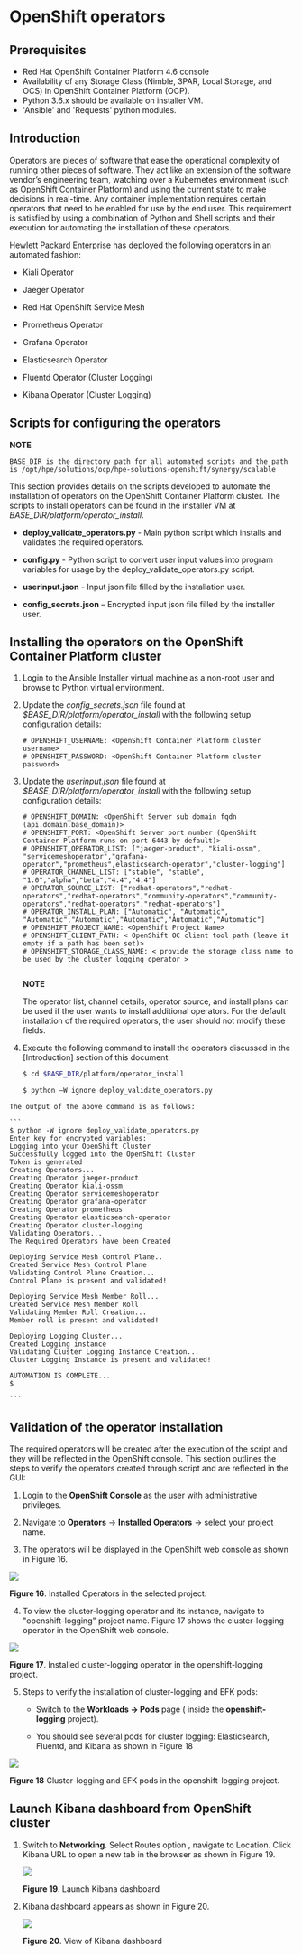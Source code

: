 ﻿
# OpenShift operators

## Prerequisites

-   Red Hat OpenShift Container Platform 4.6 console 
-   Availability of any Storage Class (Nimble, 3PAR, Local Storage, and OCS) in OpenShift Container Platform (OCP).
-   Python 3.6.x should be available on installer VM.
-   'Ansible' and 'Requests' python modules.

## Introduction 

Operators are pieces of software that ease the operational complexity of running other pieces of software. They act like an extension of the software vendor’s engineering team, watching over a Kubernetes environment (such as OpenShift Container Platform) and using the current state to make decisions in real-time. Any container implementation requires certain operators that need to be enabled for use by the end user. This requirement is satisfied by using a combination of Python and Shell scripts and their execution for automating the installation of these operators.

Hewlett Packard Enterprise has deployed the following operators in an automated fashion:

-   Kiali Operator

-   Jaeger Operator

-   Red Hat OpenShift Service Mesh

-   Prometheus Operator

-   Grafana Operator

-   Elasticsearch Operator

-   Fluentd Operator (Cluster Logging)

-   Kibana Operator (Cluster Logging)

## Scripts for configuring the operators 

**NOTE**

    BASE_DIR is the directory path for all automated scripts and the path is /opt/hpe/solutions/ocp/hpe-solutions-openshift/synergy/scalable

This section provides details on the scripts developed to automate the installation of operators on the OpenShift Container Platform cluster. The scripts to install operators can be found in the installer VM at *BASE_DIR/platform/operator_install*.

-   **deploy_validate_operators.py** - Main python script which installs and validates the required operators.

-   **config.py** - Python script to convert user input values into program variables for usage by the deploy_validate_operators.py script.

-   **userinput.json** - Input json file filled by the installation user.

-   **config_secrets.json** – Encrypted input json file filled by the installer user.

## Installing the operators on the OpenShift Container Platform cluster 

1. Login to the Ansible Installer virtual machine as a non-root user and browse to Python virtual environment.

2. Update the *config_secrets.json* file found at *$BASE_DIR/platform/operator_install* with the following setup configuration details:

    ```
    # OPENSHIFT_USERNAME: <OpenShift Container Platform cluster username>
    # OPENSHIFT_PASSWORD: <OpenShift Container Platform cluster password>
    
    ```

3. Update the *userinput.json* file found at *$BASE_DIR/platform/operator_install* with the following setup configuration details:

    ```
    # OPENSHIFT_DOMAIN: <OpenShift Server sub domain fqdn (api.domain.base_domain)> 
    # OPENSHIFT_PORT: <OpenShift Server port number (OpenShift Container Platform runs on port 6443 by default)>
    # OPENSHIFT_OPERATOR_LIST: ["jaeger-product", "kiali-ossm", "servicemeshoperator","grafana-operator","prometheus",elasticsearch-operator","cluster-logging"]
    # OPERATOR_CHANNEL_LIST: ["stable", "stable", "1.0","alpha","beta","4.4","4.4"]
    # OPERATOR_SOURCE_LIST: ["redhat-operators","redhat-operators","redhat-operators","community-operators","community-operators","redhat-operators","redhat-operators"]
    # OPERATOR_INSTALL_PLAN: ["Automatic", "Automatic", "Automatic","Automatic","Automatic","Automatic","Automatic"]
    # OPENSHIFT_PROJECT_NAME: <OpenShift Project Name>
    # OPENSHIFT_CLIENT_PATH: < OpenShift OC client tool path (leave it empty if a path has been set)>
    # OPENSHIFT_STORAGE_CLASS_NAME: < provide the storage class name to be used by the cluster logging operator >
       
    ```
    
    **NOTE**
    
    The operator list, channel details, operator source, and install plans can be used if the user wants to install additional operators. For the default installation of the required operators, the user should not modify these fields.

4. Execute the following command to install the operators discussed in the [Introduction] section of this document.

    ```bash
    $ cd $BASE_DIR/platform/operator_install
    
    $ python –W ignore deploy_validate_operators.py
    ```

```
The output of the above command is as follows:

​```
$ python -W ignore deploy_validate_operators.py
Enter key for encrypted variables:
Logging into your OpenShift Cluster
Successfully logged into the OpenShift Cluster
Token is generated
Creating Operators...
Creating Operator jaeger-product
Creating Operator kiali-ossm
Creating Operator servicemeshoperator
Creating Operator grafana-operator
Creating Operator prometheus
Creating Operator elasticsearch-operator
Creating Operator cluster-logging
Validating Operators...
The Required Operators have been Created

Deploying Service Mesh Control Plane..
Created Service Mesh Control Plane
Validating Control Plane Creation...
Control Plane is present and validated!

Deploying Service Mesh Member Roll...
Created Service Mesh Member Roll
Validating Member Roll Creation...
Member roll is present and validated!

Deploying Logging Cluster...
Created Logging instance
Validating Cluster Logging Instance Creation...
Cluster Logging Instance is present and validated!

AUTOMATION IS COMPLETE...
$

​```
```



## Validation of the operator installation

The required operators will be created after the execution of the script and they will be reflected in the OpenShift console. This section outlines the steps to verify the operators created through script and are reflected in the GUI:

1. Login to the **OpenShift Console** as the user with administrative privileges.

2. Navigate to **Operators** -&gt; **Installed** **Operators** -&gt; select your project name.

3. The operators will be displayed in the OpenShift web console as shown in Figure 16.

![](../../docs/media/figure16.png)

**Figure 16**.  Installed Operators in the selected project.

4. To view the cluster-logging operator and its instance, navigate to "openshift-logging" project name.
   Figure 17 shows the cluster-logging operator in the OpenShift web console.

![](../../docs/media/figure17.png)

**Figure 17**. Installed cluster-logging operator in the openshift-logging project.

5. Steps to verify the installation of cluster-logging and EFK pods:

    - Switch to the **Workloads → Pods** page ( inside the **openshift-logging** project).
    
    - You should see several pods for cluster logging: Elasticsearch, Fluentd, and Kibana as shown in Figure 18

 ![](../../docs/media/figure18.png)

  **Figure 18** Cluster-logging and EFK pods in the openshift-logging project.

## Launch **Kibana** dashboard  from OpenShift cluster

1. Switch to **Networking**. Select  Routes option , navigate to Location. Click Kibana URL to open a new tab in the browser as shown in Figure 19.

   ![](../../docs/media/figure19.png)

   **Figure 19**. Launch Kibana dashboard

2. Kibana dashboard appears as shown in Figure 20.

   ![](../../docs/media/figure20.png)

   **Figure 20**. View of Kibana dashboard
